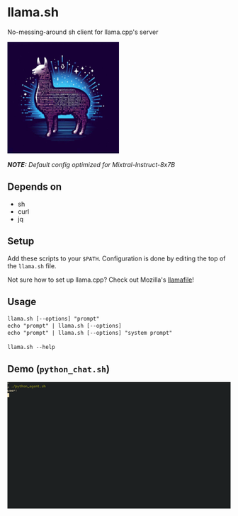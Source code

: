 # llama.sh
No-messing-around sh client for llama.cpp's server

<img src="https://raw.githubusercontent.com/m18coppola/llama.sh/main/assets/llama.sh_logo.jpeg" width="50%" />

_**NOTE:** Default config optimized for Mixtral-Instruct-8x7B_

## Depends on
* sh
* curl
* jq

## Setup
Add these scripts to your `$PATH`. Configuration is done by editing the top of the `llama.sh` file.

Not sure how to set up llama.cpp? Check out Mozilla's [llamafile](https://github.com/Mozilla-Ocho/llamafile)!

## Usage
```
llama.sh [--options] "prompt"
echo "prompt" | llama.sh [--options]
echo "prompt" | llama.sh [--options] "system prompt"

llama.sh --help
```

## Demo (`python_chat.sh`)
![You should probably read the code before executing it...](https://raw.githubusercontent.com/m18coppola/llama.sh/main/assets/python_agent.gif)
